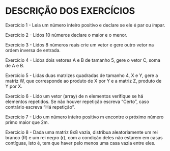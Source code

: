 # DESCRIÇÃO DOS EXERCÍCIOS
Exercício 1 - Leia um número inteiro positivo e declare se ele é par ou ímpar.

Exercício 2 - Lidos 10 números declare o maior e o menor.

Exercício 3 - Lidos 8 números reais crie um vetor e gere outro vetor na ordem inversa de entrada.

Exercício 4 - Lidos dois vetores A e B de tamanho 5, gere o vetor C, soma de A e B.

Exercício 5 - Lidas duas matrizes quadradas de tamanho 4, X e Y, gere a matriz W, que corresponde ao produto de X por Y e a matriz Z, produto de Y por X.

Exercício 6 - Lido um vetor (array) de n elementos verifique se há elementos repetidos. Se não houver repetição escreva “Certo”, caso contrário escreva “Há repetição”.

Exercício 7 - Lido um número inteiro positivo m encontre o próximo número primo maior que 2m.

Exercicio 8 - Dada uma matriz 8x8 vazia, distribua aleatoriamente um rei branco (R) e um rei negro (r), com a condição deles não estarem em casas contíguas, isto é, tem que haver pelo menos uma casa vazia entre eles.
